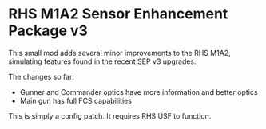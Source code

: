 # RHS M1A2 Sensor Enhancement Package v3

This small mod adds several minor improvements to the RHS M1A2, simulating features found in the recent SEP v3 upgrades.

The changes so far:

- Gunner and Commander optics have more information and better optics
- Main gun has full FCS capabilities

This is simply a config patch. It requires RHS USF to function.
